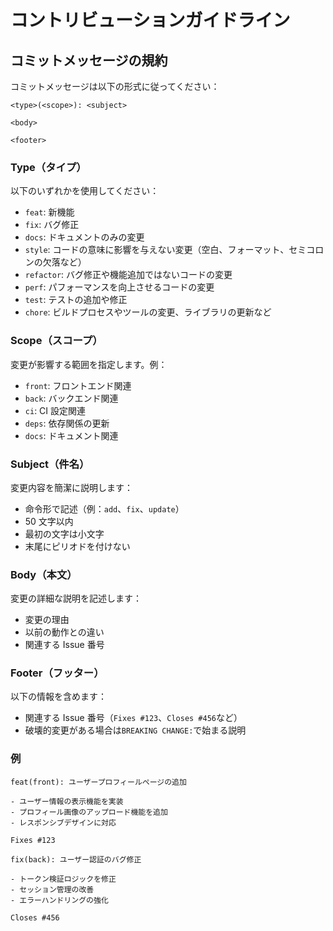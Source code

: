# コントリビューションガイドライン

## コミットメッセージの規約

コミットメッセージは以下の形式に従ってください：

```
<type>(<scope>): <subject>

<body>

<footer>
```

### Type（タイプ）

以下のいずれかを使用してください：

- `feat`: 新機能
- `fix`: バグ修正
- `docs`: ドキュメントのみの変更
- `style`: コードの意味に影響を与えない変更（空白、フォーマット、セミコロンの欠落など）
- `refactor`: バグ修正や機能追加ではないコードの変更
- `perf`: パフォーマンスを向上させるコードの変更
- `test`: テストの追加や修正
- `chore`: ビルドプロセスやツールの変更、ライブラリの更新など

### Scope（スコープ）

変更が影響する範囲を指定します。例：

- `front`: フロントエンド関連
- `back`: バックエンド関連
- `ci`: CI 設定関連
- `deps`: 依存関係の更新
- `docs`: ドキュメント関連

### Subject（件名）

変更内容を簡潔に説明します：

- 命令形で記述（例：`add`、`fix`、`update`）
- 50 文字以内
- 最初の文字は小文字
- 末尾にピリオドを付けない

### Body（本文）

変更の詳細な説明を記述します：

- 変更の理由
- 以前の動作との違い
- 関連する Issue 番号

### Footer（フッター）

以下の情報を含めます：

- 関連する Issue 番号（`Fixes #123`、`Closes #456`など）
- 破壊的変更がある場合は`BREAKING CHANGE:`で始まる説明

### 例

```
feat(front): ユーザープロフィールページの追加

- ユーザー情報の表示機能を実装
- プロフィール画像のアップロード機能を追加
- レスポンシブデザインに対応

Fixes #123
```

```
fix(back): ユーザー認証のバグ修正

- トークン検証ロジックを修正
- セッション管理の改善
- エラーハンドリングの強化

Closes #456
```
